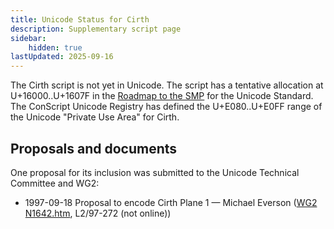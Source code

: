 ```yaml
---
title: Unicode Status for Cirth
description: Supplementary script page
sidebar:
    hidden: true
lastUpdated: 2025-09-16
---
```


The Cirth script is not yet in Unicode. The script has a tentative allocation at U+16000..U+1607F in the [Roadmap to the SMP](http://www.unicode.org/roadmaps/smp/) for the Unicode Standard. The ConScript Unicode Registry has defined the U+E080..U+E0FF range of the Unicode "Private Use Area" for Cirth.

## Proposals and documents

One proposal for its inclusion was submitted to the Unicode Technical Committee and WG2:
- 1997-09-18 Proposal to encode Cirth Plane 1 — Michael Everson ([WG2 N1642.htm](https://www.unicode.org/wg2/docs/n1642/n1642.htm), L2/97-272 (not online))
